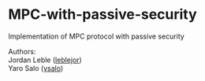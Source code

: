 # MPC-with-passive-security
Implementation of MPC protocol with passive security

Authors:  
Jordan Leble ([leblejor](https://github.com/leblejor))  
Yaro Salo ([ysalo](https://github.com/ysalo))
